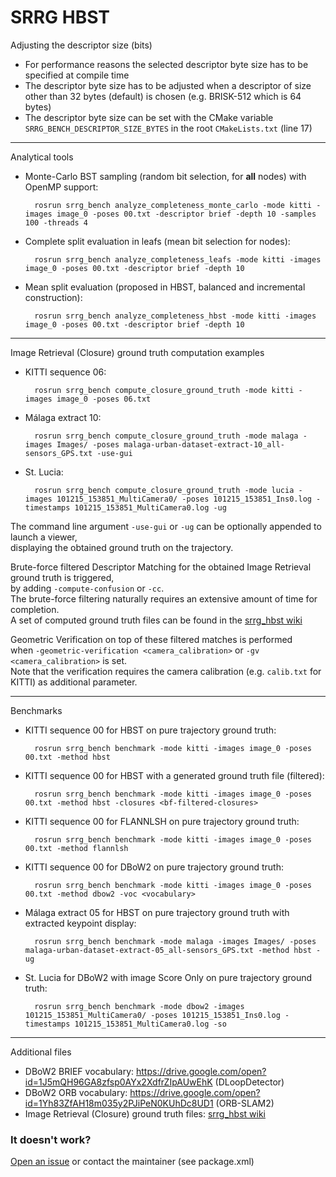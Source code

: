# SRRG HBST
Adjusting the descriptor size (bits)
- For performance reasons the selected descriptor byte size has to be specified at compile time
- The descriptor byte size has to be adjusted when a descriptor of size other than 32 bytes (default) is chosen (e.g. BRISK-512 which is 64 bytes)
- The descriptor byte size can be set with the CMake variable `SRRG_BENCH_DESCRIPTOR_SIZE_BYTES` in the root `CMakeLists.txt` (line 17)

---
Analytical tools
- Monte-Carlo BST sampling (random bit selection, for **all** nodes) with OpenMP support:

        rosrun srrg_bench analyze_completeness_monte_carlo -mode kitti -images image_0 -poses 00.txt -descriptor brief -depth 10 -samples 100 -threads 4

- Complete split evaluation in leafs (mean bit selection for nodes):

        rosrun srrg_bench analyze_completeness_leafs -mode kitti -images image_0 -poses 00.txt -descriptor brief -depth 10

- Mean split evaluation (proposed in HBST, balanced and incremental construction):

        rosrun srrg_bench analyze_completeness_hbst -mode kitti -images image_0 -poses 00.txt -descriptor brief -depth 10

---
Image Retrieval (Closure) ground truth computation examples
- KITTI sequence 06:

        rosrun srrg_bench compute_closure_ground_truth -mode kitti -images image_0 -poses 06.txt

- Málaga extract 10:

        rosrun srrg_bench compute_closure_ground_truth -mode malaga -images Images/ -poses malaga-urban-dataset-extract-10_all-sensors_GPS.txt -use-gui
    
- St. Lucia:

        rosrun srrg_bench compute_closure_ground_truth -mode lucia -images 101215_153851_MultiCamera0/ -poses 101215_153851_Ins0.log -timestamps 101215_153851_MultiCamera0.log -ug
    
The command line argument `-use-gui` or `-ug` can be optionally appended to launch a viewer, <br>
displaying the obtained ground truth on the trajectory.

Brute-force filtered Descriptor Matching for the obtained Image Retrieval ground truth is triggered, <br>
by adding `-compute-confusion` or `-cc`. <br>
The brute-force filtering naturally requires an extensive amount of time for completion. <br>
A set of computed ground truth files can be found in the [srrg_hbst wiki](https://gitlab.com/srrg-software/srrg_hbst/wikis/home)

Geometric Verification on top of these filtered matches is performed <br>
when `-geometric-verification <camera_calibration>` or `-gv <camera_calibration>` is set. <br>
Note that the verification requires the camera calibration (e.g. `calib.txt` for KITTI) as additional parameter.

---
Benchmarks
- KITTI sequence 00 for HBST on pure trajectory ground truth:
  
        rosrun srrg_bench benchmark -mode kitti -images image_0 -poses 00.txt -method hbst
    
- KITTI sequence 00 for HBST with a generated ground truth file (filtered):

        rosrun srrg_bench benchmark -mode kitti -images image_0 -poses 00.txt -method hbst -closures <bf-filtered-closures>

- KITTI sequence 00 for FLANNLSH on pure trajectory ground truth:
    
        rosrun srrg_bench benchmark -mode kitti -images image_0 -poses 00.txt -method flannlsh

- KITTI sequence 00 for DBoW2 on pure trajectory ground truth:

        rosrun srrg_bench benchmark -mode kitti -images image_0 -poses 00.txt -method dbow2 -voc <vocabulary>
    
- Málaga extract 05 for HBST on pure trajectory ground truth with extracted keypoint display:

        rosrun srrg_bench benchmark -mode malaga -images Images/ -poses malaga-urban-dataset-extract-05_all-sensors_GPS.txt -method hbst -ug
    
- St. Lucia for DBoW2 with image Score Only on pure trajectory ground truth:

        rosrun srrg_bench benchmark -mode dbow2 -images 101215_153851_MultiCamera0/ -poses 101215_153851_Ins0.log -timestamps 101215_153851_MultiCamera0.log -so

---
Additional files <br>
- DBoW2 BRIEF vocabulary: https://drive.google.com/open?id=1J5mQH96GA8zfsp0AYx2XdfrZIpAUwEhK (DLoopDetector)
- DBoW2 ORB vocabulary: https://drive.google.com/open?id=1Yh83ZfAH18m035y2PJiPeN0KUhDc8UD1 (ORB-SLAM2)
- Image Retrieval (Closure) ground truth files: [srrg_hbst wiki](https://gitlab.com/srrg-software/srrg_hbst/wikis/home)

### It doesn't work? ###
[Open an issue](https://gitlab.com/srrg-software/srrg_bench/issues) or contact the maintainer (see package.xml)
